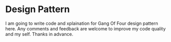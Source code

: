 # Design Pattern
I am going to write code and xplaination for Gang Of Four design pattern here. Any comments and feedback are welcome  to improve my code quality and my self. Thanks in advance.
